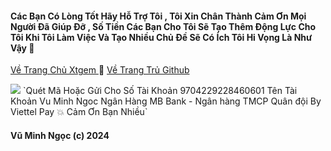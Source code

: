 #### Các Bạn Có Lòng Tốt Hãy Hỗ Trợ Tôi , Tôi Xin Chân Thành Cảm Ơn Mọi Người Đã Giúp Đỡ , Số Tiền Các Bạn Cho Tôi Sẽ Tạo Thêm Động Lực Cho Tôi Khi Tôi Làm Việc Và Tạo Nhiều Chủ Đề Sẽ Có Ích Tôi Hi Vọng Là Như Vậy 🥰 

[Về Trang Chủ Xtgem ](http://vmnit.mobie.in/) 🚥 [Về Trang Trủ Github](https://github.com/vuminhngocpt/vuminhngocpt-gmail.com)

<img src="http://vmnit.mobie.in/images/421B68EB-F87A-4C99-BA58-51C24A8498A0.jpg">
`Quét Mã Hoặc Gửi Cho Số Tài Khoản 9704229228460601 
Tên Tài Khoản Vu Minh Ngoc 
Ngân Hàng MB Bank - Ngân hàng TMCP Quân đội By Viettel Pay 💥 Cảm Ơn Bạn Nhiều`



####    Vũ Minh Ngọc (c) 2024 
